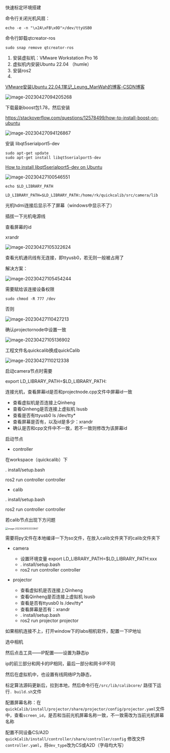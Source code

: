 快速标定环境搭建

命令行关闭光机风扇：

`echo -e -n "\x2A\xFB\x0D">/dev/ttyUSB0`

命令行卸载qtcreator-ros

`sudo snap remove qtcreator-ros`

1. 安装虚拟机：VMware Workstation Pro 16
2. 虚拟机内安装Ubuntu 22.04 （humle）
3. 安装ros2 
4. 

[VMware安装Ubuntu 22.04.1笔记_Leung_ManWah的博客-CSDN博客](https://blog.csdn.net/qq_36347513/article/details/126561509)



![image-20230427094205268](快速标定环境搭建.assets/image-20230427094205268.png)

下载最新boost包1.78，然后安装

https://stackoverflow.com/questions/12578499/how-to-install-boost-on-ubuntu



![image-20230427094126867](快速标定环境搭建.assets/image-20230427094126867.png)

安装 libqt5serialport5-dev

```
sudo apt-get update
sudo apt-get install libqt5serialport5-dev
```

[How to install libqt5serialport5-dev on Ubuntu](https://howtoinstall.co/en/libqt5serialport5-dev)





![image-20230427100546551](快速标定环境搭建.assets/image-20230427100546551.png)

`echo $LD_LIBRARY_PATH`

`LD_LIBRARY_PATH=$LD_LIBRARY_PATH:/home/rk/quickcalib/src/camera/lib`



光机hdmi连接后显示不了屏幕（windows中显示不了）

插拔一下光机电源线



查看屏幕的id

xrandr

![image-20230427105322624](快速标定环境搭建.assets/image-20230427105322624.png)

查看光机通讯线有无连接，即ttyusb0，若无则一般被占用了

解决方案：

![image-20230427105454244](快速标定环境搭建.assets/image-20230427105454244.png)

需要赋给该连接设备权限

`sudo chmod -R 777 /dev`

否则

![image-20230427110427213](快速标定环境搭建.assets/image-20230427110427213.png)



确认projectornode中设置一致

![image-20230427105136902](快速标定环境搭建.assets/image-20230427105136902.png)



工程文件名quickcalib换成quickCalib

![image-20230427110212338](快速标定环境搭建.assets/image-20230427110212338.png)



启动camera节点时需要

export LD_LIBRARY_PATH=$LD_LIBRARY_PATH:



连接光机，查看屏幕id是否和projectnode.cpp文件中屏幕id一致

- 查看虚拟机是否连接上Qinheng
- 查看Qinheng是否连接上虚拟机 lsusb
- 查看是否有ttyusb0  ls /dev/tty*
- 查看屏幕是否有，以及id是多少：xrandr
-  确认是否和cpp文件中不一致，若不一致则修改为该屏幕id

启动节点

- controller

在workspace（quickcalib）下

. install/setup.bash

ros2 run controller controller

- calib

. install/setup.bash

ros2 run controller controller

若calib节点出现下方问题

<img src="快速标定环境搭建.assets/image-20230428103333847.png" alt="image-20230428103333847" style="zoom:50%;" />

需要将py文件在本地编译一下为so文件，在放入calib文件夹下的calib文件夹下



- camera
  - 设置环境变量  export LD_LIBRARY_PATH=$LD_LIBRARY_PATH:xxx
  - . install/setup.bash
  - ros2 run controller controller

- projector

  - 查看虚拟机是否连接上Qinheng
  - 查看Qinheng是否连接上虚拟机 lsusb
  - 查看是否有ttyusb0  ls /dev/tty*
  - 查看屏幕是否有：xrandr
  - . install/setup.bash
  - ros2 run projector projector

  

如果相机连接不上，打开window下的labs相机软件，配置一下IP地址

选中相机

然后点击工具——IP配置——设置为静态ip

ip的前三部分和网卡的IP相同，最后一部分和网卡IP不同

然后在虚拟机中，也设置有线网络IP为静态，



标定算法源码更新后，拉到本地，然后命令行在`/src/lib/calibcore/` 路径下运行`. build.sh`文件



配置屏幕名称：在`quickCalib/install/projector/share/projector/config/projector.yaml`文件中，查看`screen_id`，是否和当前光机屏幕名称一致，不一致需改为当前光机屏幕名称



配置不同设备CS/A2D `quickCalib/install/controller/share/controller/config` 修改文件`controller.yaml`，将`dev_type`改为CS或A2D（字母均大写）
